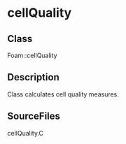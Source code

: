 # cellQuality 
## Class
Foam::cellQuality

## Description
Class calculates cell quality measures.

## SourceFiles
cellQuality.C

